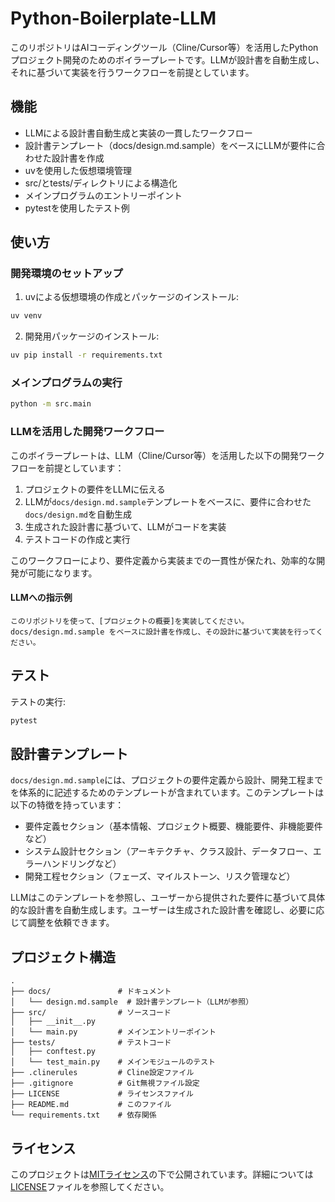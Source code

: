# Python-Boilerplate-LLM

このリポジトリはAIコーディングツール（Cline/Cursor等）を活用したPythonプロジェクト開発のためのボイラープレートです。LLMが設計書を自動生成し、それに基づいて実装を行うワークフローを前提としています。

## 機能

- LLMによる設計書自動生成と実装の一貫したワークフロー
- 設計書テンプレート（docs/design.md.sample）をベースにLLMが要件に合わせた設計書を作成
- uvを使用した仮想環境管理
- src/とtests/ディレクトリによる構造化
- メインプログラムのエントリーポイント
- pytestを使用したテスト例

## 使い方

### 開発環境のセットアップ

1. uvによる仮想環境の作成とパッケージのインストール:

```bash
uv venv
```

2. 開発用パッケージのインストール:

```bash
uv pip install -r requirements.txt
```

### メインプログラムの実行

```bash
python -m src.main
```

### LLMを活用した開発ワークフロー

このボイラープレートは、LLM（Cline/Cursor等）を活用した以下の開発ワークフローを前提としています：

1. プロジェクトの要件をLLMに伝える
2. LLMが`docs/design.md.sample`テンプレートをベースに、要件に合わせた`docs/design.md`を自動生成
3. 生成された設計書に基づいて、LLMがコードを実装
4. テストコードの作成と実行

このワークフローにより、要件定義から実装までの一貫性が保たれ、効率的な開発が可能になります。

#### LLMへの指示例

```
このリポジトリを使って、[プロジェクトの概要]を実装してください。
docs/design.md.sample をベースに設計書を作成し、その設計に基づいて実装を行ってください。
```

## テスト

テストの実行:

```bash
pytest
```

## 設計書テンプレート

`docs/design.md.sample`には、プロジェクトの要件定義から設計、開発工程までを体系的に記述するためのテンプレートが含まれています。このテンプレートは以下の特徴を持っています：

- 要件定義セクション（基本情報、プロジェクト概要、機能要件、非機能要件など）
- システム設計セクション（アーキテクチャ、クラス設計、データフロー、エラーハンドリングなど）
- 開発工程セクション（フェーズ、マイルストーン、リスク管理など）

LLMはこのテンプレートを参照し、ユーザーから提供された要件に基づいて具体的な設計書を自動生成します。ユーザーは生成された設計書を確認し、必要に応じて調整を依頼できます。

## プロジェクト構造

```
.
├── docs/               # ドキュメント
│   └── design.md.sample  # 設計書テンプレート（LLMが参照）
├── src/                # ソースコード
│   ├── __init__.py
│   └── main.py         # メインエントリーポイント
├── tests/              # テストコード
│   ├── conftest.py
│   └── test_main.py    # メインモジュールのテスト
├── .clinerules         # Cline設定ファイル
├── .gitignore          # Git無視ファイル設定
├── LICENSE             # ライセンスファイル
├── README.md           # このファイル
└── requirements.txt    # 依存関係
```

## ライセンス

このプロジェクトは[MITライセンス](LICENSE)の下で公開されています。詳細については[LICENSE](LICENSE)ファイルを参照してください。
